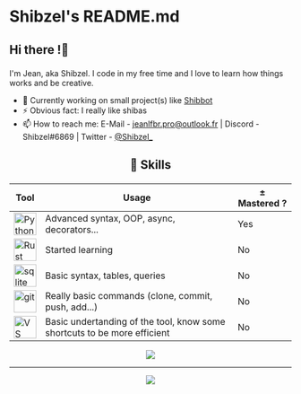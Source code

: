 # Shibzel's README.md

## <p align="left"> Hi there !👋 </p>

I'm Jean, aka Shibzel. I code in my free time and I love to learn how things works and be creative.

- 🔭 Currently working on small project(s) like [Shibbot](https://github.com/Shibzel/Shibbot)
- ⚡ Obvious fact: I really like shibas
- 📫 How to reach me: E-Mail - [jeanlfbr.pro@outlook.fr](mailto:jeanlfbr.pro@outlook.fr) | Discord - Shibzel#6869 | Twitter - [@Shibzel_](https://twitter.com/Shibzel_)

## <p align="center"> 🔧 Skills </p>

<table align="center">
    <thead><tr>
        <th colspan="1"><b>Tool</b></th>
        <th colspan="1"><b>Usage</b></th>
        <th colspan="1"><b>± Mastered ?</b></th>
    </tr></thead>
    <tbody>
        <tr>
            <td>
                <img title="Python" alt="Python" width="40px" src="https://upload.wikimedia.org/wikipedia/commons/thumb/c/c3/Python-logo-notext.svg/1200px-Python-logo-notext.svg.png"/></a>
            </td>
            <td>Advanced syntax, OOP, async, decorators...</td>
            <td>Yes</td>
        </tr>
        <tr>
            <td>
                <img title="Rust" alt="Rust" width="40px" src="https://upload.wikimedia.org/wikipedia/commons/thumb/d/d5/Rust_programming_language_black_logo.svg/1024px-Rust_programming_language_black_logo.svg.png"/></a>
            </td>
            <td>Started learning</td>
            <td>No</td>
        </tr>
        <tr>
            <td>
                <img title="Sqlite" alt="sqlite" width="40px" src="https://upload.wikimedia.org/wikipedia/commons/thumb/9/97/Sqlite-square-icon.svg/2048px-Sqlite-square-icon.svg.png"></a>
            </td>
            <td>Basic syntax, tables, queries</td>
            <td>No</td>
        </tr>
        <tr>
            <td>
                <img title="Git" alt="git" width="40px" src="https://iconape.com/wp-content/png_logo_vector/git-icon.png"></a>
            </td>
            <td>Really basic commands (clone, commit, push, add...)</td>
            <td>No</td>
        </tr>
        <tr>
            <td>
                <img title="VS Code" alt="VS Code" width="40px" src="https://upload.wikimedia.org/wikipedia/commons/thumb/9/9a/Visual_Studio_Code_1.35_icon.svg/2048px-Visual_Studio_Code_1.35_icon.svg.png"></a>
            </td>
            <td>Basic undertanding of the tool, know some shortcuts to be more efficient</td>
            <td>No</td>
        </tr>
    </tbody>
</table>

<p align="center"><img src="https://myreadme.vercel.app/api/embed/Shibzel?panels=userstatistics,toprepositories,toplanguages,commitgraph"/></p>

---

<p align="center"><img src="https://komarev.com/ghpvc/?username=Shibzel&label=Profile+views&color=55a1f7&style=for-the-badge"/></p>
